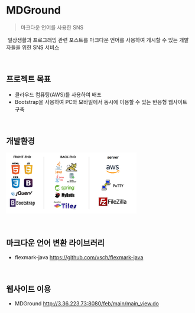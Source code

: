 # MDGround
> 마크다운 언어를 사용한 SNS

​
일상생활과 프로그래밍 관련 포스트를 마크다운 언어를 사용하여 게시할 수 있는 개발자들을 위한 SNS 서비스  

​
## 프로젝트 목표
 * 클라우드 컴퓨팅(AWS)를 사용하여 배포
 * Bootstrap을 사용하여 PC와 모바일에서 동시에 이용할 수 있는 반응형 웹사이트 구축

​
## 개발환경
<img src="/README_file/development_environment.png" width="70%" />

​
## 마크다운 언어 변환 라이브러리
 * flexmark-java <https://github.com/vsch/flexmark-java>

​
## 웹사이트 이용
  * MDGround <http://3.36.223.73:8080/feb/main/main_view.do>
